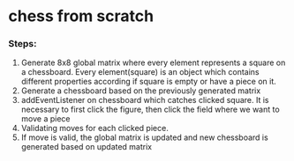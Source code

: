 # chess from scratch

### Steps:
1. Generate 8x8 global matrix where every element represents a square on a chessboard. Every element(square) is an object which contains different properties according if square is empty or have a piece on it.
2. Generate a chessboard based on the previously generated matrix
3. addEventListener on chessboard which catches clicked square. It is necessary to first click the figure, then click the field where we want to move a piece
4. Validating moves for each clicked piece.
5. If move is valid, the global matrix is updated and new chessboard is generated based on updated matrix